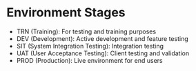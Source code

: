 # Environment Stages

- TRN (Training): For testing and training purposes
- DEV (Development): Active development and feature testing
- SIT (System Integration Testing): Integration testing
- UAT (User Acceptance Testing): Client testing and validation
- PROD (Production): Live environment for end users
